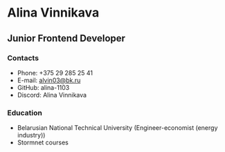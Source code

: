 # Alina Vinnikava

## Junior Frontend Developer

### Contacts
* Phone: +375 29 285 25 41
* E-mail: alvin03@bk.ru
* GitHub: alina-1103
* Discord: Alina Vinnikava

### Education
* Belarusian National Technical University (Engineer-economist (energy industry))
* Stormnet courses
